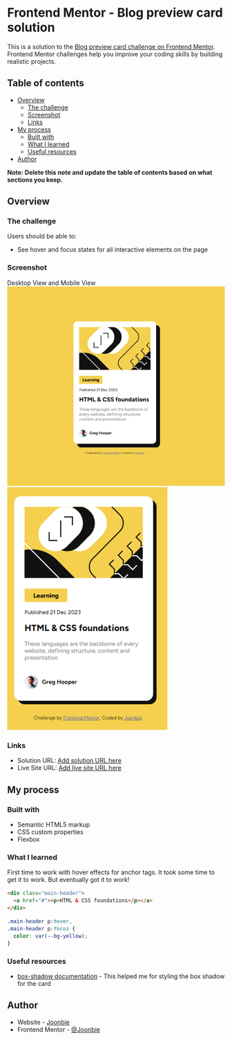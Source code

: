 # Frontend Mentor - Blog preview card solution

This is a solution to the [Blog preview card challenge on Frontend Mentor](https://www.frontendmentor.io/challenges/blog-preview-card-ckPaj01IcS). Frontend Mentor challenges help you improve your coding skills by building realistic projects.

## Table of contents

- [Overview](#overview)
  - [The challenge](#the-challenge)
  - [Screenshot](#screenshot)
  - [Links](#links)
- [My process](#my-process)
  - [Built with](#built-with)
  - [What I learned](#what-i-learned)
  - [Useful resources](#useful-resources)
- [Author](#author)

**Note: Delete this note and update the table of contents based on what sections you keep.**

## Overview

### The challenge

Users should be able to:

- See hover and focus states for all interactive elements on the page

### Screenshot

Desktop View and Mobile View
![](./assets/images/Desktop-view.png)
![](./assets/images/mobile-view.png)

### Links

- Solution URL: [Add solution URL here](https://your-solution-url.com)
- Live Site URL: [Add live site URL here](https://your-live-site-url.com)

## My process

### Built with

- Semantic HTML5 markup
- CSS custom properties
- Flexbox

### What I learned

First time to work with hover effects for anchor tags. It took some time to get it to work. But eventually got it to work!

```html
<div class="main-header">
  <a href="#"><p>HTML & CSS foundations</p></a>
</div>
```

```css
.main-header p:hover,
.main-header p:focus {
  color: var(--bg-yellow);
}
```

### Useful resources

- [box-shadow documentation](https://developer.mozilla.org/en-US/docs/Web/CSS/box-shadow) - This helped me for styling the box shadow for the card

## Author

- Website - [Joonbie](https://github.com/Joonbie)
- Frontend Mentor - [@Joonbie](https://www.frontendmentor.io/profile/Joonbie)
